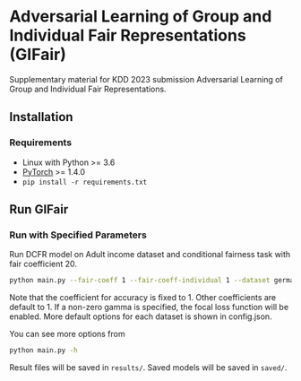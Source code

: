 # Adversarial Learning of Group and Individual Fair Representations (GIFair)
Supplementary material for KDD 2023 submission Adversarial Learning of Group and Individual Fair Representations.

## Installation
### Requirements
- Linux with Python >= 3.6
- [PyTorch](https://pytorch.org/) >= 1.4.0
- `pip install -r requirements.txt`

## Run GIFair
### Run with Specified Parameters
Run DCFR model on Adult income dataset and conditional fairness task with fair coefficient 20.
```bash
python main.py --fair-coeff 1 --fair-coeff-individual 1 --dataset german
```
Note that the coefficient for accuracy is fixed to 1. Other coefficients are default to 1. If a non-zero gamma is specified, the focal loss function will be enabled. More default options for each dataset is shown in config.json.

You can see more options from
```bash
python main.py -h
```
Result files will be saved in `results/`. Saved models will be saved in `saved/`.
